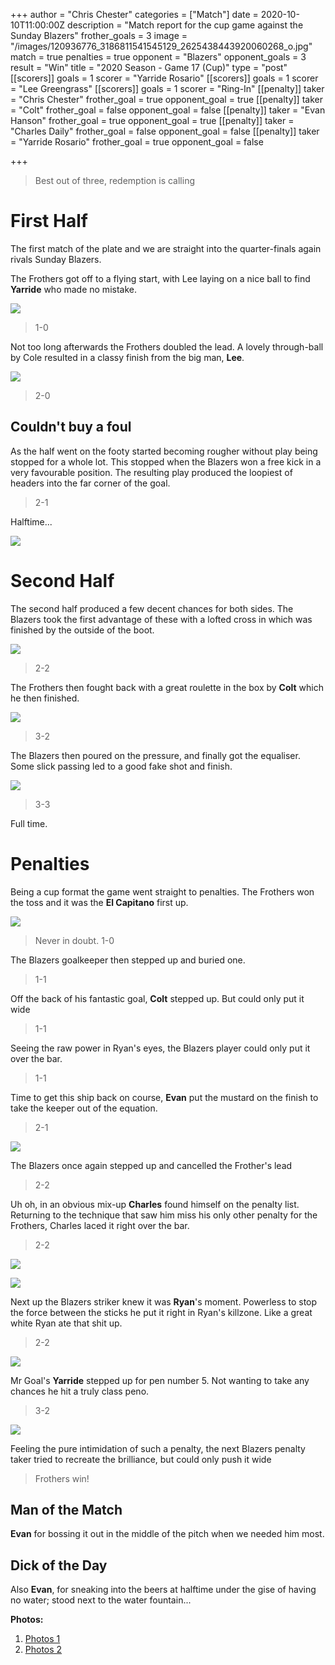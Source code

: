 +++
author = "Chris Chester"
categories = ["Match"]
date = 2020-10-10T11:00:00Z
description = "Match report for the cup game against the Sunday Blazers"
frother_goals = 3
image = "/images/120936776_3186811541545129_2625438443920060268_o.jpg"
match = true
penalties = true
opponent = "Blazers"
opponent_goals = 3
result = "Win"
title = "2020 Season - Game 17 (Cup)"
type = "post"
[[scorers]]
goals = 1
scorer = "Yarride Rosario"
[[scorers]]
goals = 1
scorer = "Lee Greengrass"
[[scorers]]
goals = 1
scorer = "Ring-In"
[[penalty]]
taker = "Chris Chester"
frother_goal = true
opponent_goal = true
[[penalty]]
taker = "Colt"
frother_goal = false
opponent_goal = false
[[penalty]]
taker = "Evan Hanson"
frother_goal = true
opponent_goal = true
[[penalty]]
taker = "Charles Daily"
frother_goal = false
opponent_goal = false
[[penalty]]
taker = "Yarride Rosario"
frother_goal = true
opponent_goal = false

+++
> Best out of three, redemption is calling

# First Half

The first match of the plate and we are straight into the quarter-finals again rivals Sunday Blazers.

The Frothers got off to a flying start, with Lee laying on a nice ball to find **Yarride** who made no mistake.

![](/images/121265098_3187421084817508_109780079593019028_o.jpg)

> 1-0

Not too long afterwards the Frothers doubled the lead. A lovely through-ball by Cole resulted in a classy finish from the big man, **Lee**.

![](/images/121035978_3187420298150920_4290958267790968436_o.jpg)

> 2-0

## Couldn't buy a foul

As the half went on the footy started becoming rougher without play being stopped for a whole lot. This stopped when the Blazers won a free kick in a very favourable position. The resulting play produced the loopiest of headers into the far corner of the goal.

> 2-1

Halftime...

![](/images/121029709_3187421951484088_2200481462417516031_o.jpg)

# Second Half

The second half produced a few decent chances for both sides. The Blazers took the first advantage of these with a lofted cross in which was finished by the outside of the boot.

![](/images/121039450_3187419951484288_2548251449060384899_o.jpg)

> 2-2

The Frothers then fought back with a great roulette in the box by **Colt** which he then finished.

![](/images/120949409_3186810948211855_7002742840122163822_o.jpg)

> 3-2

The Blazers then poured on the pressure, and finally got the equaliser. Some slick passing led to a good fake shot and finish.

![](/images/121102828_3187423958150554_2165214360654005622_o.jpg)

> 3-3

Full time.

# Penalties

Being a cup format the game went straight to penalties. The Frothers won the toss and it was the **El Capitano** first up.

![](/images/120938760_3186811591545124_7608272828819544941_o.jpg)

> Never in doubt. 1-0

The Blazers goalkeeper then stepped up and buried one.

> 1-1

Off the back of his fantastic goal, **Colt** stepped up. But could only put it wide

> 1-1

Seeing the raw power in Ryan's eyes, the Blazers player could only put it over the bar.

> 1-1

Time to get this ship back on course, **Evan** put the mustard on the finish to take the keeper out of the equation.

> 2-1

![](/images/121082564_3186811248211825_6012667961672908520_o.jpg)

The Blazers once again stepped up and cancelled the Frother's lead

> 2-2

Uh oh, in an obvious mix-up **Charles** found himself on the penalty list. Returning to the technique that saw him miss his only other penalty for the Frothers, Charles laced it right over the bar.

> 2-2

![](/images/charlesball.png)

![](/images/121160680_821299458642144_9197290571744457499_n.jpg)

Next up the Blazers striker knew it was **Ryan**'s moment. Powerless to stop the force between the sticks he put it right in Ryan's killzone. Like a great white Ryan ate that shit up.

> 2-2

![](/images/121265775_3187421111484172_1942353857843281590_o.jpg)

Mr Goal's **Yarride** stepped up for pen number 5. Not wanting to take any chances he hit a truly class peno.

> 3-2

![](/images/120925068_3186811208211829_2619703011883633997_o.jpg)

Feeling the pure intimidation of such a penalty, the next Blazers penalty taker tried to recreate the brilliance, but could only push it wide

> Frothers win!

## Man of the Match

**Evan** for bossing it out in the middle of the pitch when we needed him most.

## Dick of the Day

Also **Evan**, for sneaking into the beers at halftime under the gise of having no water; stood next to the water fountain...

**Photos:**

1. [Photos 1](https://www.facebook.com/NZSundayFootball/posts/3186812581545025)
2. [Photos 2](https://www.facebook.com/NZSundayFootball/posts/3187480944811522)